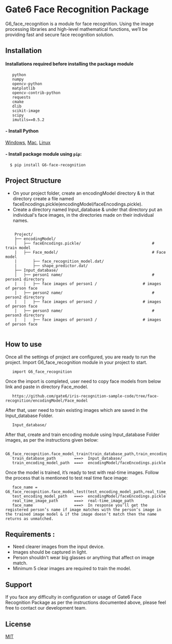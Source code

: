 # Gate6 Face Recognition Package
   G6_face_recognition is a module for face recognition. Using the image processing libraries and high-level mathematical functions, we’ll be providing fast and secure face recognition solution. 

## Installation 

#### Installations required before installing the package module
  ```
     python 
     numpy
     opencv-python
     matplotlib
     opencv-contrib-python
     requests
     cmake
     dlib
     scikit-image
     scipy
     imutils==0.5.2
  ```  
  
#### - Install Python

[Windows](http://timmyreilly.azurewebsites.net/python-flask-windows-development-environment-setup/), [Mac](http://docs.python-guide.org/en/latest/starting/install/osx/), [Linux](https://docs.aws.amazon.com/cli/latest/userguide/awscli-install-linux-python.html)


#### - Install package module using ``pip``:
  ```
    $ pip install G6-face-recognition
  ```  
  
## Project Structure
  
  - On your project folder, create an encodingModel directory & in that directory create a file named faceEncodings.pickle(encodingModel/faceEncodings.pickle).
  - Create a directory named Input_database & under that directory put an individual's face images, in the directories made on their individual names.


```shell

    Project/
    ├── encodingModel/
    │   ├── faceEncodings.pickle/                               # train model
    |   ├── Face_model/                                         # Face model
    |       ├── face_recognition_model.dat/
    |       ├── shape_predictor.dat/
    ├── Input_database/ 
    │   ├── person1 name/                                       # person1 directory
    |   │   ├── face images of person1 /                    # images of person face
    │   ├── person2 name/                                       # person2 directory
    |   │   ├── face images of person2 /                    # images of person face
    │   ├── person3 name/                                       # person3 directory
    |   │   ├── face images of person3 /                    # images of person face                  
 
```

 

## How to use

Once all the settings of project are configured, you are ready to run the project. Import G6_face_recognition module in your project to start.


```shell
   import G6_face_recognition
```

Once the import is completed, user need to copy face models from below link and paste in directory Face_model.

```shell
   https://github.com/gate6/iris-recognition-sample-code/tree/face-recognition/encodingModel/Face_model
```

After that, user need to train existing images which are saved in the Input_database Folder.

```shell
   Input_database/
```

After that, create and train encoding module using Input_database Folder images, as per the instructions given below:


```shell
   G6_face_recognition.face_model_train(train_database_path,train_encoding_model_path)
   train_database_path        ===>  Input_database/
   train_encoding_model_path  ===>  encodingModel/faceEncodings.pickle
```

Once the model is trained, it’s ready to test with real-time images. Follow the process that is mentioned to test real time face image:

```shell
   face_name = G6_face_recognition.face_model_test(test_encoding_model_path,real_time_image_path) 
   test_encoding_model_path   ===>  encodingModel/faceEncodings.pickle
   real_time_image_path       ===>  real-time_image_path
   face_name                  ===>  In response you’ll get the registered person’s name if image matches with the person’s image in the trained image model & if the image doesn’t match then the name returns as unmatched.
```


## Requirements :

  * Need clearer images from the input device.
  * Images should be captured in light.
  * Person shouldn't wear big glasses or anything that affect on image match.
  * Minimum 5 clear images are required to train the model.




## Support

If you face any difficulty in configuration or usage of Gate6 Face Recognition Package as per the instructions documented above, please feel free to contact our development team.

## License

[MIT](LICENSE)
